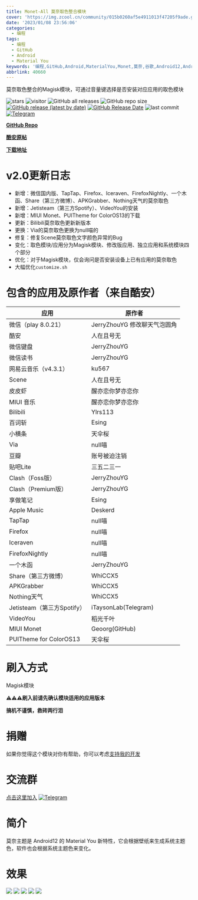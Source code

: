 ```yaml
---
title: Monet-All 莫奈取色整合模块
cover: 'https://img.zcool.cn/community/015b0260af5e4911013f47205f9ade.gif'
date: '2023/01/08 23:56:06'
categories:
  - 编程
tags:
  - 编程
  - GitHub
  - Android
  - Material You
keywords: '编程,GitHub,Android,MaterialYou,Monet,莫奈,谷歌,Android12,Android13'
abbrlink: 40660
---
```


莫奈取色整合的Magisk模块，可通过音量键选择是否安装对应应用的取色模块

![stars](https://img.shields.io/github/stars/YangguangZhou/Monet-All?style=flat)
![visitor](https://visitor-badge.laobi.icu/badge?page_id=Monet-All)
![GitHub all releases](https://img.shields.io/github/downloads/YangguangZhou/Monet-All/total)
![GitHub repo size](https://img.shields.io/github/repo-size/YangguangZhou/Monet-All)
[![GitHub release (latest by date)](https://img.shields.io/github/v/release/YangguangZhou/Monet-All)](https://github.com/YangguangZhou/Monet-All/releases)
[![GitHub Release Date](https://img.shields.io/github/release-date/YangguangZhou/Monet-All)](https://github.com/YangguangZhou/Monet-All/releases)
![last commit](https://img.shields.io/github/last-commit/YangguangZhou/Monet-All?style=flat)
[![Telegram](https://img.shields.io/badge/Telegram-Monet__All-informational?logo=telegram)](https://monet.jerryz.com.cn/group)

**[GitHub Repo](https://github.com/YangguangZhou/Monet-All)**

**[酷安原帖](https://monet.jerryz.com.cn/coolapk)**

**[下载地址](https://monet.jerryz.com.cn/download)**

# v2.0更新日志
 - 新增：微信国内版、TapTap、Firefox、Iceraven、FirefoxNightly、一个木函、Share（第三方微博）、APKGrabber、Nothing天气的莫奈取色
 - 新增：Jetisteam（第三方Spotify）、VideoYou的安装
 - 新增：MIUI Monet、PUITheme for ColorOS13的下载
 - 更新：Bilibili莫奈取色更新新版本
 - 更换：Via的莫奈取色更换为null喵的
 - 修复：修复Scene莫奈取色文字颜色异常的Bug
 - 变化：取色模块/应用分为Magisk模块、修改版应用、独立应用和系统模块四个部分
 - 优化：对于Magisk模块，仅会询问是否安装设备上已有应用的莫奈取色
 - 大幅优化`customize.sh`

# 包含的应用及原作者（来自酷安）
| 应用 | 原作者 |
| --- | --- |
| 微信（play 8.0.21） | JerryZhouYG 修改聊天气泡圆角 |
| 酷安 | 人在且号无 |
| 微信键盘 | JerryZhouYG |
| 微信读书 | JerryZhouYG |
| 网易云音乐（v4.3.1） | ku567 |
| Scene | 人在且号无 |
| 皮皮虾 | 醒亦恋你梦亦恋你 |
| MIUI 音乐 | 醒亦恋你梦亦恋你 |
| Bilibili | Ylrs113 |
| 百词斩 | Esing |
| 小横条 | 天伞桜 |
| Via | null喵 |
| 豆瓣 | 账号被迫注销 |
| 贴吧Lite | 三五二三一 |
| Clash（Foss版） | JerryZhouYG |
| Clash（Premium版） | JerryZhouYG |
| 享做笔记 | Esing |
| Apple Music | Deskerd |
| TapTap | null喵 |
| Firefox | null喵 |
| Iceraven | null喵 |
| FirefoxNightly | null喵 |
| 一个木函 | JerryZhouYG |
| Share（第三方微博） | WhiCCX5 |
| APKGrabber | WhiCCX5 |
| Nothing天气 | WhiCCX5 |
| Jetisteam（第三方Spotify） | iTaysonLab(Telegram) |
| VideoYou | 稻光千叶 |
| MIUI Monet | Geoorg(GitHub) |
| PUITheme for ColorOS13 | 天伞桜 |
# 刷入方式
Magisk模块

**⚠️⚠️⚠️刷入前请先确认模块适用的应用版本**

**搞机不谨慎，救砖两行泪**

# 捐赠
如果你觉得这个模块对你有帮助，你可以考虑[支持我的开发](https://pay.jerryz.com.cn/)

# 交流群
[点击这里加入](https://monet.jerryz.com.cn/group)
[![Telegram](https://img.shields.io/badge/Telegram-Monet__All-informational?logo=telegram)](https://monet.jerryz.com.cn/group)

# 简介
莫奈主题是 Android12 的 Material You 新特性，它会根据壁纸来生成系统主题色，软件也会根据系统主题色来变化。

# 效果
![](https://drive.jerryz.com.cn/Photos/1.png)
![](https://drive.jerryz.com.cn/Photos/2.png)
![](https://drive.jerryz.com.cn/Photos/3.png)
![](https://drive.jerryz.com.cn/Photos/4.png)
![](https://drive.jerryz.com.cn/Photos/5.png)
